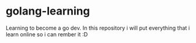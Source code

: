 # golang-learning
Learning to become a go dev. In this repository i will put everything that i learn online so i can rember it :D
